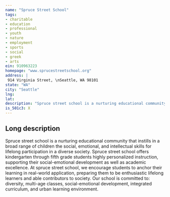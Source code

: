 ```yaml
---
name: "Spruce Street School"
tags:
- charitable
- education
- professional
- youth
- nature
- employment
- sports
- social
- greek
- arts
ein: 910963223
homepage: "www.sprucestreetschool.org"
address: |
 914 Virginia Street, \nSeattle, WA 98101
state: "WA"
city: "Seattle"
lng: 
lat: 
description: "Spruce street school is a nurturing educational community that instills in a broad range of children the social, emotional, and intellectual skills for lifelong participation in a diverse society. "
is_501c3: X
---
```


## Long description

Spruce street school is a nurturing educational community that instills in a broad range of children the social, emotional, and intellectual skills for lifelong participation in a diverse society. Spruce street school offers kindergarten through fifth grade students highly personalized instruction, supporting their social-emotional development as well as academic excellence. At spruce street school, we encourage students to anchor their learning in real-world application, preparing them to be enthusiastic lifelong learners and able contributors to society. Our school is committed to: diversity, multi-age classes, social-emotional development, integrated curriculum, and urban learning environment. 
